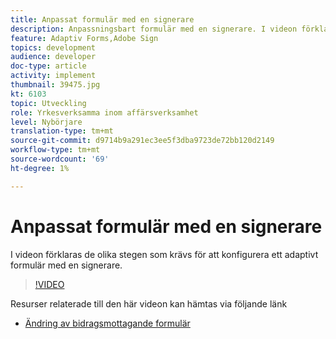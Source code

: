 ```yaml
---
title: Anpassat formulär med en signerare
description: Anpassningsbart formulär med en signerare. I videon förklaras de olika stegen som krävs för att konfigurera ett adaptivt formulär med en signerare.
feature: Adaptiv Forms,Adobe Sign
topics: development
audience: developer
doc-type: article
activity: implement
thumbnail: 39475.jpg
kt: 6103
topic: Utveckling
role: Yrkesverksamma inom affärsverksamhet
level: Nybörjare
translation-type: tm+mt
source-git-commit: d9714b9a291ec3ee5f3dba9723de72bb120d2149
workflow-type: tm+mt
source-wordcount: '69'
ht-degree: 1%

---
```


# Anpassat formulär med en signerare


I videon förklaras de olika stegen som krävs för att konfigurera ett adaptivt formulär med en signerare.

>[!VIDEO](https://video.tv.adobe.com/v/39475/?quality=9&learn=on)

Resurser relaterade till den här videon kan hämtas via följande länk

* [Ändring av bidragsmottagande formulär  ](assets/change-of-beneficiary-form.zip)
